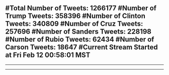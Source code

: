 #Total Number of Tweets: 1266177 
#Number of Trump Tweets: 358396
#Number of Clinton Tweets: 340809
#Number of Cruz Tweets: 257696
#Number of Sanders Tweets: 228198
#Number of Rubio Tweets: 62434
#Number of Carson Tweets: 18647
#Current Stream Started at Fri Feb 12 00:58:01 MST
---
---
---
